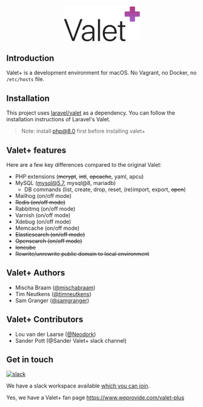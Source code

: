 <p align="center"><img width="200" src="images/logo.png"></p>

## Introduction

Valet+ is a development environment for macOS. No Vagrant, no Docker, no `/etc/hosts` file.


## Installation

This project uses [laravel/valet](https://github.com/laravel/valet) as a dependency. You can follow the installation 
instructions of Laravel's Valet.

> Note: install php@8.0 first before installing valet+


## Valet+ features

Here are a few key differences compared to the original Valet:

- PHP extensions (~~mcrypt~~, ~~intl~~, ~~opcache~~, yaml, apcu)
- MySQL (mysql@5.7, mysql@8, mariadb)
  - DB commands (list, create, drop, reset, (re)import, export, ~~open~~)
- Mailhog (on/off mode)
- ~~Redis (on/off mode)~~
- Rabbitmq (on/off mode)
- Varnish (on/off mode)
- Xdebug (on/off mode)
- Memcache (on/off mode)
- ~~Elasticsearch (on/off mode)~~
- ~~Opensearch (on/off mode)~~
- ~~Ioncube~~
- ~~Rewrite/unrewrite public domain to local environment~~


## Valet+ Authors

- Mischa Braam ([@mischabraam](https://github.com/mischabraam))
- Tim Neutkens ([@timneutkens](https://github.com/timneutkens))
- Sam Granger ([@samgranger](https://github.com/samgranger))

## Valet+ Contributors

- Lou van der Laarse ([@Neodork](https://github.com/Neodork))
- Sander Pott (@Sander Valet+ slack channel)





## Get in touch

[![slack](https://p9.zdassets.com/hc/theme_assets/138842/200037786/logo.png)](https://join.slack.com/t/valet-plus/shared_invite/enQtNDE2MjU2NzgyNjQwLWFiYWNjOWFhOWQ2ZDcyOTEyZTA2MzAzOWYyYzYwMTYzODVlMGE3ZDg3ZWQ1M2JmN2M0OGY3OGUwMDI3NDM1NDU)

We have a slack workspace available [which you can join](https://join.slack.com/t/valet-plus/shared_invite/enQtNDE2MjU2NzgyNjQwLWFiYWNjOWFhOWQ2ZDcyOTEyZTA2MzAzOWYyYzYwMTYzODVlMGE3ZDg3ZWQ1M2JmN2M0OGY3OGUwMDI3NDM1NDU).

Yes, we have a Valet+ fan page https://www.weprovide.com/valet-plus
